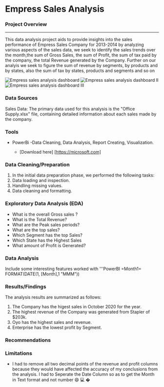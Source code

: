 # Empress Sales Analysis


### Project Overview
---

This data analysis project aids to provide insights into the sales performance of Empress Sales Company for 2013-2014 by analyzing various aspects of the sales data, we seek to identify the sales trends over the month,the sum of Gross Sales, the sum of Profit, the sum of tax paid by the company, the total Revenue generated by the Company. Further on our analyis we seek to figure the sum of revenue by segments, by products and by states, also the sum of tax by states, products and segments and so on


![Empress sales analysis dashboard](https://github.com/user-attachments/assets/eadc5e67-90ce-412a-b06f-949211ccab57)
![Empress sales analysis dashboard II](https://github.com/user-attachments/assets/8b2ef8bf-622c-4665-bd99-4e0924e92b43)
![Empress sales analysis dashboard III](https://github.com/user-attachments/assets/dd7e8432-c5c0-44d2-851d-0ef37261558c)


### Data Sources

Sales Data: The primary data used for this analysis is the "Office Supply.xlsx" file, containing detailed information about each sales made by the company. 

### Tools 

- PowerBi -Data Cleaning, Data Analysis, Report Creating, Visualization.
  
  -  [Download here] [https://microsoft.com]

### Data Cleaning/Preparation

1. In the initial data preparation phase, we performed the following tasks:
2. Data loading and inspection.
3. Handling missing values.
4. Data cleaning and formatting.

### Exploratory Data Analysis  (EDA)

- What is the overall Gross sales ?
- What is the Total Revenue?
- What are the Peak sales periods?
- What are the top sales?
- Which Segment has the top Sales?
- Which State has the Highest Sales
- What amount of Profit is Generated?
  

### Data Analysis

Include some interesting features worked with
'''PowerBI
=Month1= FORMAT(DATE(1, [Month],1 "MMM"))


### Results/Findings

The analysis results are summarized as follows:
1. The Company has the higest sales in October 2020 for the year.
2. The highest revenue of the Company was generated from Stapler of $203k.
3. Oyo has the highest sales and revenue.
4. Enterprise has the lowest profit by Segment.
### Recommendations



### Limitations

- I had to remove all two decimal points of the revenue and profit columns because they would have affected the accuracy of my conclusions from the analysis. I had to Seperate the Date Column so as to get the Month in Text format and not number
😄
💻
�
